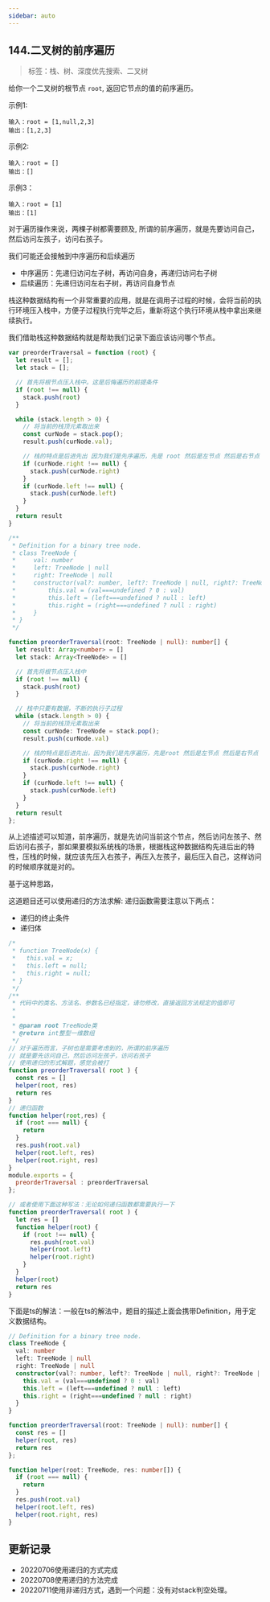 ```yaml
---
sidebar: auto
---
```


## 144.二叉树的前序遍历
> 标签：栈、树、深度优先搜索、二叉树

给你一个二叉树的根节点 `root`, 返回它节点的值的前序遍历。

示例1:
```
输入：root = [1,null,2,3]
输出：[1,2,3]
```

示例2:
```
输入：root = []
输出：[]
```

示例3：
```
输入：root = [1]
输出：[1]
```

对于遍历操作来说，两棵子树都需要顾及, 所谓的前序遍历，就是先要访问自己，然后访问左孩子，访问右孩子。

我们可能还会接触到中序遍历和后续遍历
- 中序遍历：先递归访问左子树，再访问自身，再递归访问右子树
- 后续遍历：先递归访问左右子树，再访问自身节点

栈这种数据结构有一个非常重要的应用，就是在调用子过程的时候，会将当前的执行环境压入栈中，方便子过程执行完毕之后，重新将这个执行环境从栈中拿出来继续执行。

我们借助栈这种数据结构就是帮助我们记录下面应该访问哪个节点。

```js
var preorderTraversal = function (root) {
  let result = [];
  let stack = [];

  // 首先将根节点压入栈中。这是后悔遍历的前提条件
  if (root !== null) {
    stack.push(root)
  }

  while (stack.length > 0) {
    // 将当前的栈顶元素取出来
    const curNode = stack.pop();
    result.push(curNode.val);

    // 栈的特点是后进先出 因为我们是先序遍历，先是 root 然后是左节点 然后是右节点
    if (curNode.right !== null) {
      stack.push(curNode.right)
    }
    if (curNode.left !== null) {
      stack.push(curNode.left)
    }
  }
  return result
} 
```

```ts
/**
 * Definition for a binary tree node.
 * class TreeNode {
 *     val: number
 *     left: TreeNode | null
 *     right: TreeNode | null
 *     constructor(val?: number, left?: TreeNode | null, right?: TreeNode | null) {
 *         this.val = (val===undefined ? 0 : val)
 *         this.left = (left===undefined ? null : left)
 *         this.right = (right===undefined ? null : right)
 *     }
 * }
 */

function preorderTraversal(root: TreeNode | null): number[] {
  let result: Array<number> = []
  let stack: Array<TreeNode> = []

  // 首先将根节点压入栈中
  if (root !== null) {
    stack.push(root)
  }

  // 栈中只要有数据，不断的执行子过程
  while (stack.length > 0) {
    // 将当前的栈顶元素取出来
    const curNode: TreeNode = stack.pop();
    result.push(curNode.val)

    // 栈的特点是后进先出，因为我们是先序遍历，先是root 然后是左节点 然后是右节点
    if (curNode.right !== null) {
      stack.push(curNode.right)
    }
    if (curNode.left !== null) {
      stack.push(curNode.left)
    }
  }
  return result
};
```

从上述描述可以知道，前序遍历，就是先访问当前这个节点，然后访问左孩子、然后访问右孩子，那如果要模拟系统栈的场景，根据栈这种数据结构先进后出的特性，压栈的时候，就应该先压入右孩子，再压入左孩子，最后压入自己，这样访问的时候顺序就是对的。

基于这种思路，

这道题目还可以使用递归的方法求解: 递归函数需要注意以下两点：
- 递归的终止条件
- 递归体

```js
/*
 * function TreeNode(x) {
 *   this.val = x;
 *   this.left = null;
 *   this.right = null;
 * }
 */
/**
 * 代码中的类名、方法名、参数名已经指定，请勿修改，直接返回方法规定的值即可
 *
 * 
 * @param root TreeNode类 
 * @return int整型一维数组
 */
// 对于遍历而言，子树也是需要考虑到的，所谓的前序遍历
// 就是要先访问自己，然后访问左孩子，访问右孩子
// 使用递归的形式解题，感觉会被打
function preorderTraversal( root ) {
  const res = []
  helper(root, res)
  return res
}
// 递归函数
function helper(root,res) {
  if (root === null) {
    return
  }
  res.push(root.val)
  helper(root.left, res)
  helper(root.right, res)
}
module.exports = {
  preorderTraversal : preorderTraversal
};

// 或者使用下面这种写法：无论如何递归函数都需要执行一下
function preorderTraversal( root ) {
  let res = []
  function helper(root) {
    if (root !== null) {
      res.push(root.val)
      helper(root.left)
      helper(root.right)
    }
  }
  helper(root)
  return res
}
```

下面是ts的解法：一般在ts的解法中，题目的描述上面会携带Definition，用于定义数据结构。

```ts
// Definition for a binary tree node.
class TreeNode {
  val: number
  left: TreeNode | null
  right: TreeNode | null
  constructor(val?: number, left?: TreeNode | null, right?: TreeNode | null) {
    this.val = (val===undefined ? 0 : val)
    this.left = (left===undefined ? null : left)
    this.right = (right===undefined ? null : right)
  }
}

function preorderTraversal(root: TreeNode | null): number[] {
  const res = []
  helper(root, res)
  return res
};

function helper(root: TreeNode, res: number[]) {
  if (root === null) {
    return
  }
  res.push(root.val)
  helper(root.left, res)
  helper(root.right, res)
}
```

## 更新记录
- 20220706使用递归的方式完成
- 20220708使用递归的方法完成
- 20220711使用非递归方式，遇到一个问题：没有对stack判空处理。